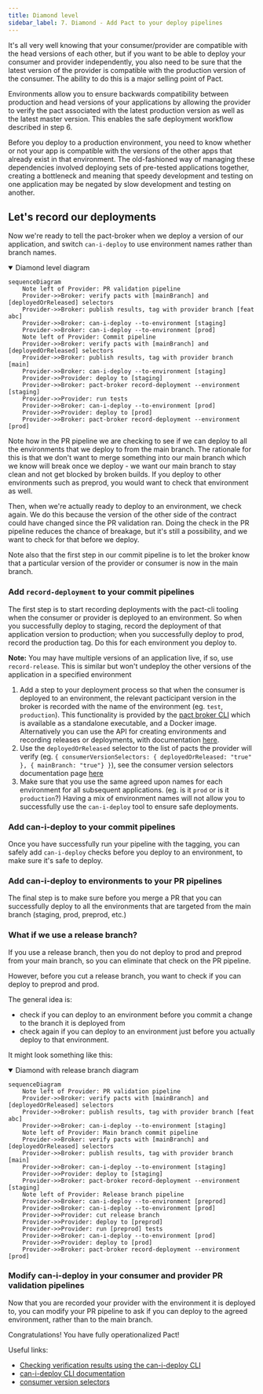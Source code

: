 ```yaml
---
title: Diamond level
sidebar_label: 7. Diamond - Add Pact to your deploy pipelines
---
```


It's all very well knowing that your consumer/provider are compatible with the head versions of each other, but if you want to be able to deploy your consumer and provider independently, you also need to be sure that the latest version of the provider is compatible with the production version of the consumer. The ability to do this is a major selling point of Pact.

Environments allow you to ensure backwards compatibility between production and head versions of your applications by allowing the provider to verify the pact associated with the latest production version as well as the latest master version. This enables the safe deployment workflow described in step 6.

Before you deploy to a production environment, you need to know whether or not your app is compatible with the versions of the other apps that already exist in that environment. The old-fashioned way of managing these dependencies involved deploying sets of pre-tested applications together, creating a bottleneck and meaning that speedy development and testing on one application may be negated by slow development and testing on another.

## Let's record our deployments

Now we're ready to tell the pact-broker when we deploy a version of our application, and switch `can-i-deploy` to use environment names rather than branch names.

<details open>
  <summary>Diamond level diagram</summary>

```mermaid
sequenceDiagram
    Note left of Provider: PR validation pipeline
    Provider->>Broker: verify pacts with [mainBranch] and [deployedOrReleased] selectors
    Provider->>Broker: publish results, tag with provider branch [feat abc]
    Provider->>Broker: can-i-deploy --to-environment [staging]
    Provider->>Broker: can-i-deploy --to-environment [prod]
    Note left of Provider: Commit pipeline
    Provider->>Broker: verify pacts with [mainBranch] and [deployedOrReleased] selectors
    Provider->>Broker: publish results, tag with provider branch [main]
    Provider->>Broker: can-i-deploy --to-environment [staging]
    Provider->>Provider: deploy to [staging]
    Provider->>Broker: pact-broker record-deployment --environment [staging]
    Provider->>Provider: run tests
    Provider->>Broker: can-i-deploy --to-environment [prod]
    Provider->>Provider: deploy to [prod]
    Provider->>Broker: pact-broker record-deployment --environment [prod]
```
</details>

Note how in the PR pipeline we are checking to see if we can deploy to all the environments that we deploy to from
the main branch. The rationale for this is that we don't want to merge something into our main branch which we know
will break once we deploy - we want our main branch to stay clean and not get blocked by broken builds.  If you
deploy to other environments such as preprod, you would want to check that environment as well.

Then, when we're actually ready to deploy to an environment, we check again. We do this because the version of the
other side of the contract could have changed since the PR validation ran.  Doing the check in the PR pipeline
reduces the chance of breakage, but it's still a possibility, and we want to check for that before we deploy.

Note also that the first step in our commit pipeline is to let the broker know that a particular version of the
provider or consumer is now in the main branch.

### Add `record-deployment` to your commit pipelines

The first step is to start recording deployments with the pact-cli tooling when the consumer or provider is deployed to an environment. So when you successfully deploy to staging, record the deployment of that application version to production; when you successfully deploy to prod, record the production tag. Do this for each environment you deploy to.

__Note:__ You may have multiple versions of an application live, if so, use `record-release`. This is similar but won't undeploy the other versions of the application in a specified environment

1. Add a step to your deployment process so that when the consumer is deployed to an environment, the relevant pacticipant version in the broker is recorded with the name of the environment (eg. `test`, `production`). This functionality is provided by the [pact broker CLI](/pact_broker/client_cli/readme#record-deployment) which is available as a standalone executable, and a Docker image. Alternatively you can use the API for creating environments and recording releases or deployments, with documentation [here](https://docs.pact.io/pact_broker/recording_deployments_and_releases#environments).
2. Use the `deployedOrReleased` selector to the list of pacts the provider will verify (eg. `{ consumerVersionSelectors: { deployedOrReleased: "true" }, { mainBranch: "true"} }`), see the consumer version selectors documentation page [here](https://docs.pact.io/pact_broker/advanced_topics/consumer_version_selectors)
3. Make sure that you use the same agreed upon names for each environment for all subsequent applications. (eg. is it `prod` or is it `production`?) Having a mix of environment names will not allow you to successfully use the `can-i-deploy` tool to ensure safe deployments.

### Add can-i-deploy to your commit pipelines

Once you have successfully run your pipeline with the tagging, you can safely add `can-i-deploy` checks before you
deploy to an environment, to make sure it's safe to deploy.

### Add can-i-deploy to environments to your PR pipelines

The final step is to make sure before you merge a PR that you can successfully deploy to all the environments that are
targeted from the main branch (staging, prod, preprod, etc.)

### What if we use a release branch?

If you use a release branch, then you do not deploy to prod and preprod from your main branch, so you can eliminate
that check on the PR pipeline.

However, before you cut a release branch, you want to check if you can deploy to preprod and prod.

The general idea is:

- check if you can deploy to an environment before you commit a change to the branch it is deployed from
- check again if you can deploy to an environment just before you actually deploy to that environment.

It might look something like this:

<details open>
  <summary>Diamond with release branch diagram</summary>

```mermaid
sequenceDiagram
    Note left of Provider: PR validation pipeline
    Provider->>Broker: verify pacts with [mainBranch] and [deployedOrReleased] selectors
    Provider->>Broker: publish results, tag with provider branch [feat abc]
    Provider->>Broker: can-i-deploy --to-environment [staging]
    Note left of Provider: Main branch commit pipeline
    Provider->>Broker: verify pacts with [mainBranch] and [deployedOrReleased] selectors
    Provider->>Broker: publish results, tag with provider branch [main]
    Provider->>Broker: can-i-deploy --to-environment [staging]
    Provider->>Provider: deploy to [staging]
    Provider->>Broker: pact-broker record-deployment --environment [staging]
    Note left of Provider: Release branch pipeline
    Provider->>Broker: can-i-deploy --to-environment [preprod]
    Provider->>Broker: can-i-deploy --to-environment [prod]
    Provider->>Provider: cut release branch
    Provider->>Provider: deploy to [preprod]
    Provider->>Provider: run [preprod] tests
    Provider->>Broker: can-i-deploy --to-environment [prod]
    Provider->>Provider: deploy to [prod]
    Provider->>Broker: pact-broker record-deployment --environment [prod]
```
</details>

### Modify can-i-deploy in your consumer and provider PR validation pipelines

Now that you are recorded your provider with the environment it is deployed to, you can modify your PR pipeline to
ask if you can deploy to the agreed environment, rather than to the main branch.

Congratulations! You have fully operationalized Pact!


Useful links:

* [Checking verification results using the can-i-deploy CLI](/pact_broker/can_i_deploy/)
* [can-i-deploy CLI documentation](/pact_broker/client_cli/readme#can-i-deploy)
* [consumer version selectors](https://docs.pact.io/pact_broker/advanced_topics/consumer_version_selectors)